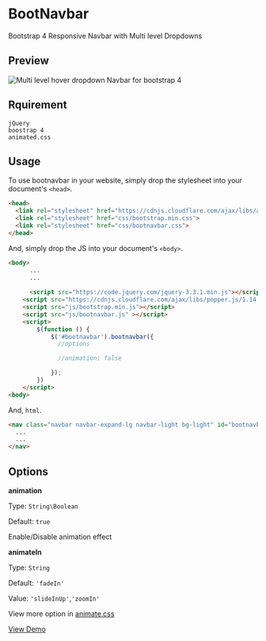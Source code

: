 # BootNavbar
Bootstrap 4 Responsive Navbar with Multi level Dropdowns



## Preview
![Multi level hover dropdown Navbar for bootstrap 4](https://raw.githubusercontent.com/kmlpandey77/bootnavbar/master/Preview.png "Navbar Preview")


## Rquirement
	jQuery
	boostrap 4
	animated.css


## Usage
To use bootnavbar in your website, simply drop the stylesheet into your document's `<head>`.

```html
<head>
  <link rel="stylesheet" href="https://cdnjs.cloudflare.com/ajax/libs/animate.css/3.7.2/animate.min.css">
  <link rel="stylesheet" href="css/bootstrap.min.css">
  <link rel="stylesheet" href="css/bootnavbar.css">
</head>
```


And, simply drop the JS into your document's `<body>`.

```html
<body>
	  ...
	  ...
	
	  <script src="https://code.jquery.com/jquery-3.3.1.min.js"></script>
    <script src="https://cdnjs.cloudflare.com/ajax/libs/popper.js/1.14.3/umd/popper.min.js"></script>
    <script src="js/bootstrap.min.js"></script>
    <script src="js/bootnavbar.js" ></script>
    <script>
        $(function () {
            $('#bootnavbar').bootnavbar({
              //options

              //animation: false

            });
        })
    </script>
<body>
```

And,  `html`.

```html
<nav class="navbar navbar-expand-lg navbar-light bg-light" id="bootnavbar">
  ...
  ...
</nav>
```


## Options

**animation**

Type: `String\Boolean`

Default: `true`

Enable/Disable animation effect



**animateIn**

Type: `String`

Default: `'fadeIn'`

Value: `'slideInUp'`,`'zoomIn'`



View more option in [animate.css](https://daneden.github.io/animate.css)

 
[View Demo](https://kmlpandey77.github.io/bootnavbar)
